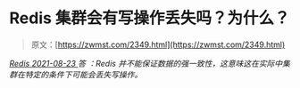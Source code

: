 <!--yml
category: 未分类
date: 0001-01-01 00:00:00
-->

# Redis 集群会有写操作丢失吗？为什么？

> 原文：[https://zwmst.com/2349.html](https://zwmst.com/2349.html)

   [ *Redis* ](https://zwmst.com/redis)*[ <time datetime="2021-08-23T09:50:44+08:00"> 2021-08-23 </time> ](https://zwmst.com/2349.html)  答 ：Redis 并不能保证数据的强一致性，这意味这在实际中集群在特定的条件下可能会丢失写操作。*